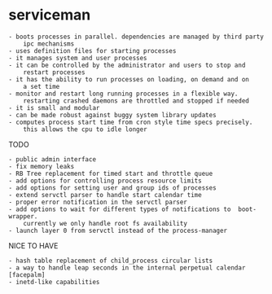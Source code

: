 serviceman
==========

    - boots processes in parallel. dependencies are managed by third party
        ipc mechanisms
    - uses definition files for starting processes
    - it manages system and user processes
    - it can be controlled by the administrator and users to stop and
        restart processes
    - it has the ability to run processes on loading, on demand and on
        a set time
    - monitor and restart long running processes in a flexible way.
        restarting crashed daemons are throttled and stopped if needed
    - it is small and modular
    - can be made robust against buggy system library updates
    - computes process start time from cron style time specs precisely.
        this allows the cpu to idle longer

TODO

    - public admin interface
    - fix memory leaks
    - RB Tree replacement for timed start and throttle queue
    - add options for controlling process resource limits
    - add options for setting user and group ids of processes
    - extend servctl parser to handle start calendar time
    - proper error notification in the servctl parser
    - add options to wait for different types of notifications to  boot-wrapper.
        currently we only handle root fs availability
    - launch layer 0 from servctl instead of the process-manager

NICE TO HAVE

    - hash table replacement of child_process circular lists
    - a way to handle leap seconds in the internal perpetual calendar [facepalm]
    - inetd-like capabilities 
